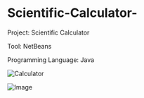 # Scientific-Calculator-

Project: Scientific Calculator </br>

Tool: NetBeans </br>

Programming Language: Java </br>


![Calculator](https://github.com/sumedhgh29/Scientific-Calculator-/assets/112305621/4207d3c8-a8c2-4d59-b434-9d13bd90b4d1)

![Image](https://devfolio-prod.s3.ap-south-1.amazonaws.com/hackathons/683fee6778374fa69133836ad401847d/projects/8142629861c6416f9f5e3de07798280d/248f41c7-a5d5-419a-8471-3604bd4a2833.png)
